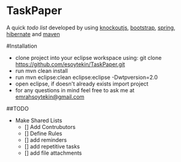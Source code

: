 # TaskPaper

A quick *todo list* developed by using [knockoutjs](http://knockoutjs.com), [bootstrap](http://getbootstrap.com/css/), [spring](http://spring.io/), [hibernate](http://hibernate.org/) and [maven](https://maven.apache.org/)

#Installation
* clone project into your eclipse workspace using:
git clone https://github.com/esoytekin/TaskPaper.git
* run mvn clean install
* run mvn eclipse:clean eclipse:eclipse -Dwtpversion=2.0
* open eclipse, if doesn't already exists import project
* for any questions in mind feel free to ask me at emrahsoytekin@gmail.com



##TODO
* Make Shared Lists
   - [] Add Contrubutors 
   - [] Define Rules
   - [] add reminders
   - [] add repetitive tasks
   - [] add file attachments
